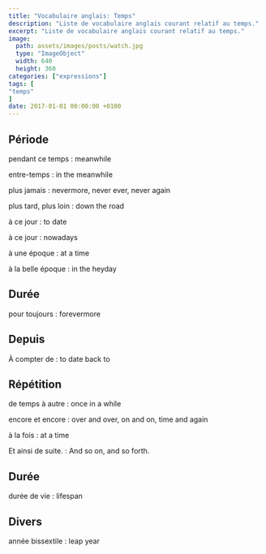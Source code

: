 ```yaml
---
title: "Vocabulaire anglais: Temps"
description: "Liste de vocabulaire anglais courant relatif au temps."
excerpt: "Liste de vocabulaire anglais courant relatif au temps."
image:
  path: assets/images/posts/watch.jpg
  type: "ImageObject"
  width: 640
  height: 360
categories: ["expressions"]
tags: [
"temps"
]
date: 2017-01-01 00:00:00 +0100
---
```


## Période

pendant ce temps
: meanwhile

entre-temps
: in the meanwhile

plus jamais
: nevermore, never ever, never again

plus tard, plus loin
: down the road

à ce jour
: to date

à ce jour
: nowadays

à une époque
: at a time

à la belle époque
: in the heyday


## Durée

pour toujours
: forevermore


## Depuis

À compter de
: to date back to


## Répétition

de temps à autre
: once in a while

encore et encore
: over and over, on and on, time and again

à la fois
: at a time

Et ainsi de suite.
: And so on, and so forth.


## Durée

durée de vie
: lifespan


## Divers

année bissextile
: leap year
